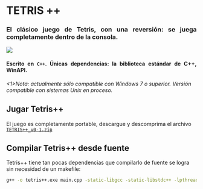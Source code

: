 <html>
<body>
<h1>TETRIS ++</h1>
<div style ="text-align: justify">
<h3>El clásico juego de Tetris, con una reversión: se juega completamente dentro de la consola.</h3>
<image src="./recursos/Muestra Inicio.png">
<h4>Escrito en <code>C++</code>. Únicas dependencias: la biblioteca estándar de C++, WinAPI.</h4>
</div>

<i><1>Nota: actualmente sólo compatible con Windows 7 o superior. Versión compatible con sistemas Unix en proceso.</i>

<h2>Jugar Tetris++</h2>
El juego es completamente portable, descargue y descomprima el archivo <a href="./TETRIS++_v0-1.zip"><code>TETRIS++_v0-1.zip</code></a>

<h2>Compilar Tetris++ desde fuente</h2>
Tetris++ tiene tan pocas dependencias que compilarlo de fuente se logra sin necesidad de un makefile:

```Bash
g++ -o tetris++.exe main.cpp -static-libgcc -static-libstdc++ -lpthread
```

</body>
</html>